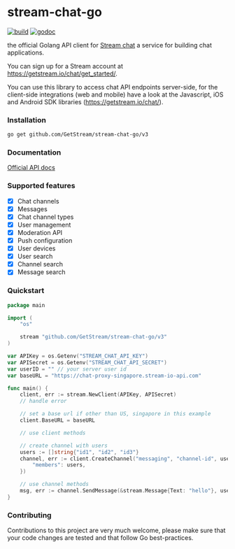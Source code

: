 # stream-chat-go

[![build](https://github.com/GetStream/stream-chat-go/workflows/build/badge.svg)](https://github.com/GetStream/stream-chat-go/actions)
[![godoc](https://pkg.go.dev/badge/GetStream/stream-chat-go)](https://pkg.go.dev/github.com/GetStream/stream-chat-go/v3?tab=doc)

the official Golang API client for [Stream chat](https://getstream.io/chat/) a service for building chat applications.

You can sign up for a Stream account at https://getstream.io/chat/get_started/.

You can use this library to access chat API endpoints server-side, for the client-side integrations (web and mobile) have a look at the Javascript, iOS and Android SDK libraries (https://getstream.io/chat/).

### Installation

```bash
go get github.com/GetStream/stream-chat-go/v3
```

### Documentation

[Official API docs](https://getstream.io/chat/docs/)

### Supported features

- [x] Chat channels
- [x] Messages
- [x] Chat channel types
- [x] User management
- [x] Moderation API
- [x] Push configuration
- [x] User devices
- [x] User search
- [x] Channel search
- [x] Message search

### Quickstart

```go
package main

import (
	"os"

	stream "github.com/GetStream/stream-chat-go/v3"
)

var APIKey = os.Getenv("STREAM_CHAT_API_KEY")
var APISecret = os.Getenv("STREAM_CHAT_API_SECRET")
var userID = "" // your server user id
var baseURL = "https://chat-proxy-singapore.stream-io-api.com"

func main() {
	client, err := stream.NewClient(APIKey, APISecret)
	// handle error

	// set a base url if other than US, singapore in this example
	client.BaseURL = baseURL

	// use client methods

	// create channel with users
	users := []string{"id1", "id2", "id3"}
	channel, err := client.CreateChannel("messaging", "channel-id", userID, map[string]interface{}{
		"members": users,
	})

	// use channel methods
	msg, err := channel.SendMessage(&stream.Message{Text: "hello"}, userID)
}
```

### Contributing

Contributions to this project are very much welcome, please make sure that your code changes are tested and that follow
Go best-practices.

